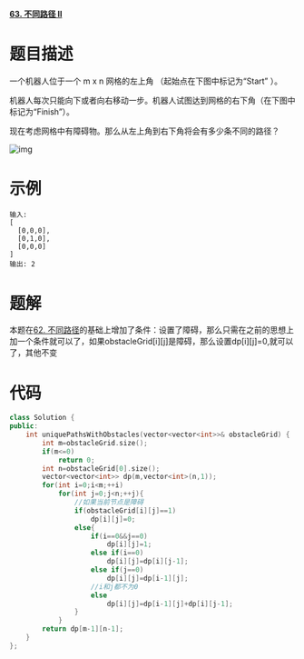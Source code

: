 #### [63. 不同路径 II](https://leetcode-cn.com/problems/unique-paths-ii/)



# 题目描述

一个机器人位于一个 m x n 网格的左上角 （起始点在下图中标记为“Start” ）。

机器人每次只能向下或者向右移动一步。机器人试图达到网格的右下角（在下图中标记为“Finish”）。

现在考虑网格中有障碍物。那么从左上角到右下角将会有多少条不同的路径？

![img](https://assets.leetcode-cn.com/aliyun-lc-upload/uploads/2018/10/22/robot_maze.png)



# 示例

```
输入:
[
  [0,0,0],
  [0,1,0],
  [0,0,0]
]
输出: 2
```



# 题解

本题在[62. 不同路径](https://leetcode-cn.com/problems/unique-paths/)的基础上增加了条件：设置了障碍，那么只需在之前的思想上加一个条件就可以了，如果obstacleGrid\[i][j]是障碍，那么设置dp\[i][j]=0,就可以了，其他不变



# 代码

```c++
class Solution {
public:
    int uniquePathsWithObstacles(vector<vector<int>>& obstacleGrid) {
        int m=obstacleGrid.size();
        if(m<=0)
            return 0;
        int n=obstacleGrid[0].size();
        vector<vector<int>> dp(m,vector<int>(n,1));
        for(int i=0;i<m;++i)
            for(int j=0;j<n;++j){
                //如果当前节点是障碍
                if(obstacleGrid[i][j]==1)
                    dp[i][j]=0;
                else{
                    if(i==0&&j==0)
                        dp[i][j]=1;
                    else if(i==0)
                        dp[i][j]=dp[i][j-1];
                    else if(j==0)
                        dp[i][j]=dp[i-1][j];
                    //i和j都不为0
                    else
                        dp[i][j]=dp[i-1][j]+dp[i][j-1];
                }
            }
        return dp[m-1][n-1];
    }
};
```






